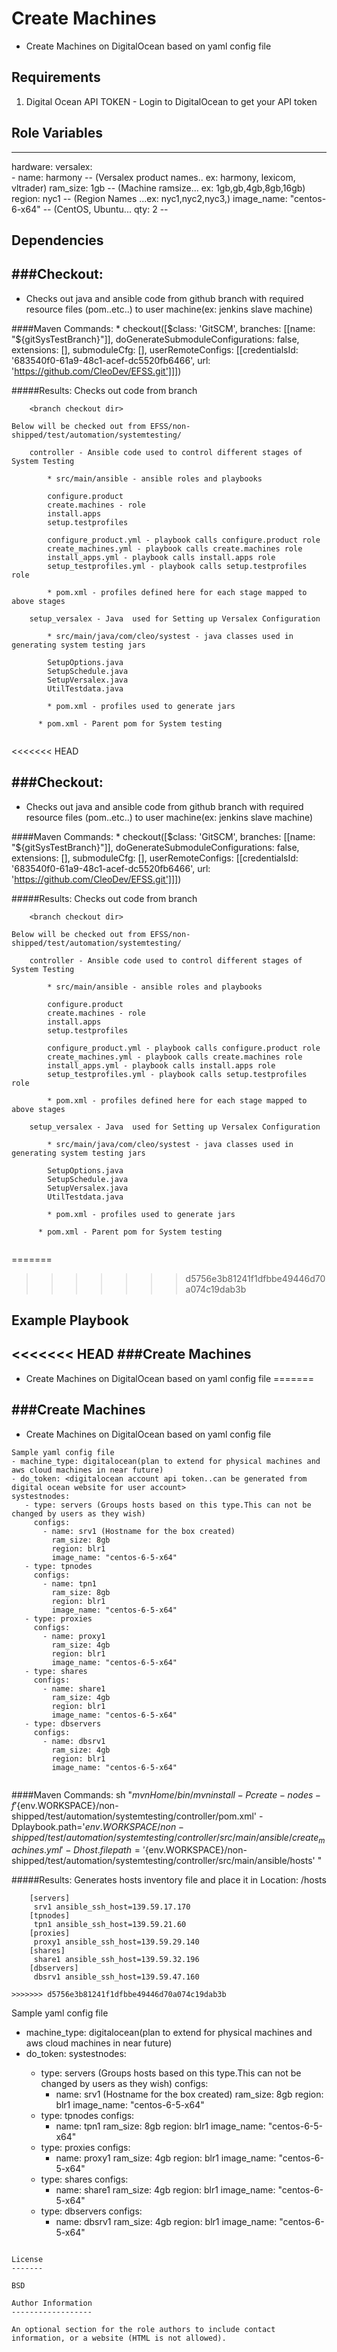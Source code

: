 Create Machines
=========

  * Create Machines on DigitalOcean based on yaml config file

Requirements
------------
1. Digital Ocean API TOKEN - Login to DigitalOcean to get your API token

Role Variables
--------------

---
hardware:
   versalex:           
      - name: harmony -- (Versalex product names.. ex: harmony, lexicom, vltrader)
        ram_size: 1gb -- (Machine ramsize... ex: 1gb,gb,4gb,8gb,16gb)
        region: nyc1  -- (Region Names ...ex: nyc1,nyc2,nyc3,)
        image_name: "centos-6-x64" -- (CentOS, Ubuntu...
        qty: 2 -- 
        
        

Dependencies
------------
###Checkout:
-------------
  * Checks out java and ansible code from github branch with required resource files (pom..etc..) to user machine(ex: jenkins slave machine)


####Maven Commands:
	  *  checkout([$class: 'GitSCM', branches: [[name: "${gitSysTestBranch}"]], doGenerateSubmoduleConfigurations: false, extensions: [], submoduleCfg: [], userRemoteConfigs: [[credentialsId: '683540f0-61a9-48c1-acef-dc5520fb6466', url: 'https://github.com/CleoDev/EFSS.git']]])    

#####Results:
	Checks out code from branch 
```
	<branch checkout dir>

Below will be checked out from EFSS/non-shipped/test/automation/systemtesting/

	controller - Ansible code used to control different stages of System Testing
	
	    * src/main/ansible - ansible roles and playbooks
	    
		configure.product
		create.machines - role
		install.apps
		setup.testprofiles
		
		configure_product.yml - playbook calls configure.product role
		create_machines.yml - playbook calls create.machines role
		install_apps.yml - playbook calls install.apps role
		setup_testprofiles.yml - playbook calls setup.testprofiles role
		
	    * pom.xml -	profiles defined here for each stage mapped to above stages
			
	setup_versalex - Java  used for Setting up Versalex Configuration
			
	    * src/main/java/com/cleo/systest - java classes used in generating system testing jars
	    		
		SetupOptions.java
		SetupSchedule.java
		SetupVersalex.java		
		UtilTestdata.java
		
	    * pom.xml - profiles used to generate jars
	    
      * pom.xml	- Parent pom for System testing
	
```


<<<<<<< HEAD
  
###Checkout:
-------------
  * Checks out java and ansible code from github branch with required resource files (pom..etc..) to user machine(ex: jenkins slave machine)


####Maven Commands:
	  *  checkout([$class: 'GitSCM', branches: [[name: "${gitSysTestBranch}"]], doGenerateSubmoduleConfigurations: false, extensions: [], submoduleCfg: [], userRemoteConfigs: [[credentialsId: '683540f0-61a9-48c1-acef-dc5520fb6466', url: 'https://github.com/CleoDev/EFSS.git']]])    

#####Results:
	Checks out code from branch 
```
	<branch checkout dir>

Below will be checked out from EFSS/non-shipped/test/automation/systemtesting/

	controller - Ansible code used to control different stages of System Testing
	
	    * src/main/ansible - ansible roles and playbooks
	    
		configure.product
		create.machines - role
		install.apps
		setup.testprofiles
		
		configure_product.yml - playbook calls configure.product role
		create_machines.yml - playbook calls create.machines role
		install_apps.yml - playbook calls install.apps role
		setup_testprofiles.yml - playbook calls setup.testprofiles role
		
	    * pom.xml -	profiles defined here for each stage mapped to above stages
			
	setup_versalex - Java  used for Setting up Versalex Configuration
			
	    * src/main/java/com/cleo/systest - java classes used in generating system testing jars
	    		
		SetupOptions.java
		SetupSchedule.java
		SetupVersalex.java		
		UtilTestdata.java
		
	    * pom.xml - profiles used to generate jars
	    
      * pom.xml	- Parent pom for System testing
	
```

=======
>>>>>>> d5756e3b81241f1dfbbe49446d70a074c19dab3b

Example Playbook
----------------

<<<<<<< HEAD
###Create Machines
-------------------
  * Create Machines on DigitalOcean based on yaml config file
=======

###Create Machines
-------------------
  * Create Machines on DigitalOcean based on yaml config file

```
Sample yaml config file
- machine_type: digitalocean(plan to extend for physical machines and aws cloud machines in near future)
- do_token: <digitalocean account api token..can be generated from digital ocean website for user account>
systestnodes:
   - type: servers (Groups hosts based on this type.This can not be changed by users as they wish)
     configs:
       - name: srv1 (Hostname for the box created)
         ram_size: 8gb
         region: blr1
         image_name: "centos-6-5-x64"
   - type: tpnodes 
     configs:
       - name: tpn1
         ram_size: 8gb
         region: blr1
         image_name: "centos-6-5-x64"
   - type: proxies
     configs:
       - name: proxy1
         ram_size: 4gb
         region: blr1
         image_name: "centos-6-5-x64"
   - type: shares
     configs:
       - name: share1
         ram_size: 4gb
         region: blr1
         image_name: "centos-6-5-x64"
   - type: dbservers
     configs:
       - name: dbsrv1
         ram_size: 4gb
         region: blr1
         image_name: "centos-6-5-x64"
     
 ```

####Maven Commands:
	sh "${mvnHome}/bin/mvn install -Pcreate-nodes -f '${env.WORKSPACE}/non-shipped/test/automation/systemtesting/controller/pom.xml'  -Dplaybook.path='${env.WORKSPACE}/non-shipped/test/automation/systemtesting/controller/src/main/ansible/create_machines.yml' -Dhost.filepath='${env.WORKSPACE}/non-shipped/test/automation/systemtesting/controller/src/main/ansible/hosts' "

	
#####Results:
	Generates hosts inventory file and place it in Location: <Ansible Playbook DirPath>/hosts
	
```
	[servers]
	 srv1 ansible_ssh_host=139.59.17.170
	[tpnodes]
	 tpn1 ansible_ssh_host=139.59.21.60
	[proxies]
	 proxy1 ansible_ssh_host=139.59.29.140
	[shares]
	 share1 ansible_ssh_host=139.59.32.196
	[dbservers]
	 dbsrv1 ansible_ssh_host=139.59.47.160
	 
>>>>>>> d5756e3b81241f1dfbbe49446d70a074c19dab3b

```
Sample yaml config file
- machine_type: digitalocean(plan to extend for physical machines and aws cloud machines in near future)
- do_token: <digitalocean account api token..can be generated from digital ocean website for user account>
systestnodes:
   - type: servers (Groups hosts based on this type.This can not be changed by users as they wish)
     configs:
       - name: srv1 (Hostname for the box created)
         ram_size: 8gb
         region: blr1
         image_name: "centos-6-5-x64"
   - type: tpnodes 
     configs:
       - name: tpn1
         ram_size: 8gb
         region: blr1
         image_name: "centos-6-5-x64"
   - type: proxies
     configs:
       - name: proxy1
         ram_size: 4gb
         region: blr1
         image_name: "centos-6-5-x64"
   - type: shares
     configs:
       - name: share1
         ram_size: 4gb
         region: blr1
         image_name: "centos-6-5-x64"
   - type: dbservers
     configs:
       - name: dbsrv1
         ram_size: 4gb
         region: blr1
         image_name: "centos-6-5-x64"
     
 ```
 
License
-------

BSD

Author Information
------------------

An optional section for the role authors to include contact information, or a website (HTML is not allowed).
